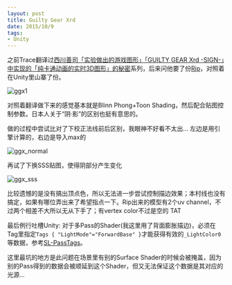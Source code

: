 ```yaml
---
layout: post
title: Guilty Gear Xrd
date: 2015/10/9
tags:
- Unity
---
```


之前Trace翻译过[西川善司「实验做出的游戏图形」「GUILTY GEAR Xrd -SIGN-」中实现的「纯卡通动画的实时3D图形」的秘密](http://www.cnblogs.com/TracePlus/p/4205798.html)系列，后来问他要了份[Rip](http://www.cnblogs.com/TracePlus/p/4234431.html)，对照着在Unity里山寨了份。

![ggx1](/images/ggx1.gif)

<!--more-->

对照着翻译做下来的感觉基本就是Blinn Phong+Toon Shading，然后配合贴图控制参数。日本人关于“阴·影”的区别也挺有意思的。

做的过程中尝试比对了下校正法线前后区别，我眼神不好看不太出... 左边是用引擎计算的，右边是导入max的

![ggx_normal](/images/ggx_normal.png)

再试了下换SSS贴图，使得阴部分产生变化

![ggx_sss](/images/ggx_sss.png)

比较遗憾的是没有搞出顶点色，所以无法进一步尝试控制描边效果；本村线也没有搞定，如果有哪位弄出来了希望指点一下。Rip出来的模型有2个uv channel，不过两个相差不大所以无从下手了；有vertex color不过是空的 TAT

最后例行吐槽Unity: 对于多Pass的Shader(我这里用了背面膨胀描边)，必须在Tag里指定`Tags { "LightMode"="ForwardBase" }`才能获得有效的`_LightColor0`等数据，参考[SL-PassTags](http://docs.unity3d.com/Manual/SL-PassTags.html)。

这里最坑的地方是此问题在场景里有别的Surface Shader的时候会被掩盖，因为别的Pass得到的数据会被顺延到这个Shader，但又无法保证这个数据是其对应的光源...
